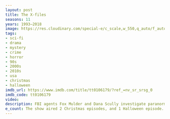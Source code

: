 ```yaml
---
layout: post
title: The X-files
seasons: 11
years: 1993–2018
image: https://res.cloudinary.com/special-e/c_scale,w_550,q_auto/f_auto/Series%20posters/The_X-files.png
tags: 
- sci-fi
- drama
- mystery
- crime
- horror
- 90s
- 2000s
- 2010s
- usa
- christmas
- halloween
imdb_url: https://www.imdb.com/title/tt0106179/?ref_=nv_sr_srsg_0
imdb_code: tt0106179
video: 
description: FBI agents Fox Mulder and Dana Scully investigate paranormal phenomena and government conspiracies while uncovering the truth behind extraterrestrial life.
e_count: The show aired 2 Christmas episodes, and 1 Halloween episode.
---
```

